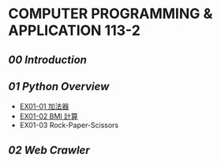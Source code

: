 # **COMPUTER PROGRAMMING & APPLICATION 113-2**

## *00 Introduction*

## *01 Python Overview*

- [EX01-01 加法器](https://github.com/wittysean/COMPUTER-PROGRAMMING-AND-APPLICATION-113-2/blob/main/EX01-01%20%E5%8A%A0%E6%B3%95%E5%99%A8.ipynb)
- [EX01-02 BMI 計算](https://github.com/wittysean/COMPUTER-PROGRAMMING-AND-APPLICATION-113-2/blob/main/EX01-02%20BMI%20%E8%A8%88%E7%AE%97.ipynb)
- EX01-03 Rock-Paper-Scissors

## *02 Web Crawler*


